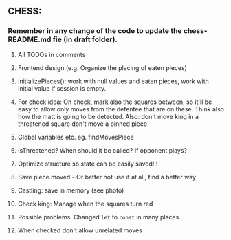 ## CHESS:

### Remember in any change of the code to update the chess-README.md fie (in draft folder).

1. All TODOs in comments
2. Frontend design (e.g. Organize the placing of eaten pieces)

3. initializePieces(): work with null values and eaten pieces, work with initial value if session is empty.
4. For check idea:
    On check, mark also the squares between, so it'll be easy to allow only moves from the defentee that are on these.
    Think also how the matt is going to be detected.
    Also:
        don't move king in a threatened square
        don't move a pinned piece

5. Global variables etc. eg. findMovesPiece
6. isThreatened? When should it be called? If opponent plays?

7. Optimize structure so state can be easily saved!!!
8. Save piece.moved - Or better not use it at all, find a better way

9. Castling: save in memory (see photo)
10. Check king: Manage when the squares turn red

11. Possible problems: Changed `let` to `const` in many places..

12. When checked don't allow unrelated moves


